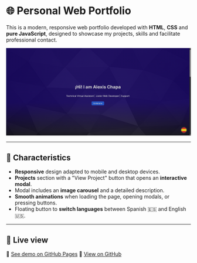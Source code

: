 
# 🌐 Personal Web Portfolio

This is a modern, responsive web portfolio developed with **HTML**, **CSS** and **pure JavaScript**, designed to showcase my projects, skills and facilitate professional contact.

![Site Capture](Portafolio/img_project/2.png) 

---

## 🧩 Characteristics

- **Responsive** design adapted to mobile and desktop devices.
- **Projects** section with a "View Project" button that opens an **interactive modal**.
- Modal includes an **image carousel** and a detailed description.
- **Smooth animations** when loading the page, opening modals, or pressing buttons.
- Floating button to **switch languages** between Spanish 🇪🇸 and English 🇺🇸.

---

## 🚀 Live view

🔗 [See demo on GitHub Pages]([https://tuusuario.github.io/portafolio-web/](https://shapax99.github.io/Mi-Portafolio---My-Portfolio/Portafolio/index_EN.html))  
🔗 [View on GitHub]([https://github.com/tuusuario/portafolio-web](https://github.com/Shapax99/Mi-Portafolio---My-Portfolio))
